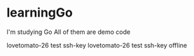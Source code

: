 # learningGo

I'm studying Go
All of them are demo code

lovetomato-26 test ssh-key
lovetomato-26 test ssh-key offline
